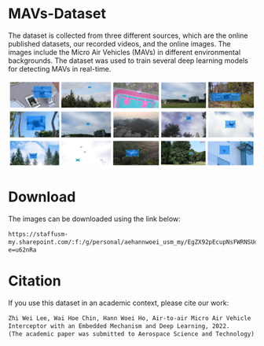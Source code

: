 # MAVs-Dataset
The dataset is collected from three different sources, which are the online published datasets, our recorded videos, and the online images. The images include the Micro Air Vehicles (MAVs) in different environmental backgrounds. 
The dataset was used to train several deep learning models for detecting MAVs in real-time. 

![test](samples/Dataset_samples.png)

# Download
The images can be downloaded using the link below:
````
https://staffusm-my.sharepoint.com/:f:/g/personal/aehannwoei_usm_my/EgZX92pEcupNsFWRNSUolCoBrkzy3GvQWiClCM_4Ca8Lfg?e=u62nRa
````

# Citation
If you use this dataset in an academic context, please cite our work:
````
Zhi Wei Lee, Wai Hoe Chin, Hann Woei Ho, Air-to-air Micro Air Vehicle Interceptor with an Embedded Mechanism and Deep Learning, 2022.
(The academic paper was submitted to Aerospace Science and Technology)
````


